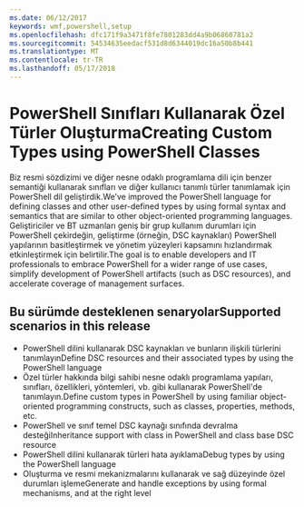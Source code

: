 ```yaml
---
ms.date: 06/12/2017
keywords: wmf,powershell,setup
ms.openlocfilehash: dfc171f9a3471f8fe7801283dd4a9b06860781a2
ms.sourcegitcommit: 54534635eedacf531d8d6344019dc16a50b8b441
ms.translationtype: MT
ms.contentlocale: tr-TR
ms.lasthandoff: 05/17/2018
---
```

# <a name="creating-custom-types-using-powershell-classes"></a><span data-ttu-id="cad97-102">PowerShell Sınıfları Kullanarak Özel Türler Oluşturma</span><span class="sxs-lookup"><span data-stu-id="cad97-102">Creating Custom Types using PowerShell Classes</span></span>

<span data-ttu-id="cad97-103">Biz resmi sözdizimi ve diğer nesne odaklı programlama dili için benzer semantiği kullanarak sınıfları ve diğer kullanıcı tanımlı türler tanımlamak için PowerShell dil geliştirdik.</span><span class="sxs-lookup"><span data-stu-id="cad97-103">We’ve improved the PowerShell language for defining classes and other user-defined types by using formal syntax and semantics that are similar to other object-oriented programming languages.</span></span> <span data-ttu-id="cad97-104">Geliştiriciler ve BT uzmanları geniş bir grup kullanım durumları için PowerShell çekirdeğin, geliştirme (örneğin, DSC kaynakları) PowerShell yapılarının basitleştirmek ve yönetim yüzeyleri kapsamını hızlandırmak etkinleştirmek için belirtilir.</span><span class="sxs-lookup"><span data-stu-id="cad97-104">The goal is to enable developers and IT professionals to embrace PowerShell for a wider range of use cases, simplify development of PowerShell artifacts (such as DSC resources), and accelerate coverage of management surfaces.</span></span>

## <a name="supported-scenarios-in-this-release"></a><span data-ttu-id="cad97-105">Bu sürümde desteklenen senaryolar</span><span class="sxs-lookup"><span data-stu-id="cad97-105">Supported scenarios in this release</span></span>

-   <span data-ttu-id="cad97-106">PowerShell dilini kullanarak DSC kaynakları ve bunların ilişkili türlerini tanımlayın</span><span class="sxs-lookup"><span data-stu-id="cad97-106">Define DSC resources and their associated types by using the PowerShell language</span></span>
-   <span data-ttu-id="cad97-107">Özel türler hakkında bilgi sahibi nesne odaklı programlama yapıları, sınıfları, özellikleri, yöntemleri, vb. gibi kullanarak PowerShell'de tanımlayın.</span><span class="sxs-lookup"><span data-stu-id="cad97-107">Define custom types in PowerShell by using familiar object-oriented programming constructs, such as classes, properties, methods, etc.</span></span>
-   <span data-ttu-id="cad97-108">PowerShell ve sınıf temel DSC kaynağı sınıfında devralma desteği</span><span class="sxs-lookup"><span data-stu-id="cad97-108">Inheritance support with class in PowerShell and class base DSC resource</span></span>
-   <span data-ttu-id="cad97-109">PowerShell dilini kullanarak türleri hata ayıklama</span><span class="sxs-lookup"><span data-stu-id="cad97-109">Debug types by using the PowerShell language</span></span>
-   <span data-ttu-id="cad97-110">Oluşturma ve resmi mekanizmalarını kullanarak ve sağ düzeyinde özel durumları işleme</span><span class="sxs-lookup"><span data-stu-id="cad97-110">Generate and handle exceptions by using formal mechanisms, and at the right level</span></span>
